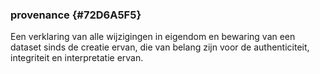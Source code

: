 ### provenance {#72D6A5F5}
Een verklaring van alle wijzigingen in eigendom en bewaring van een dataset sinds de creatie ervan, die van belang zijn voor de authenticiteit, integriteit en interpretatie ervan.
